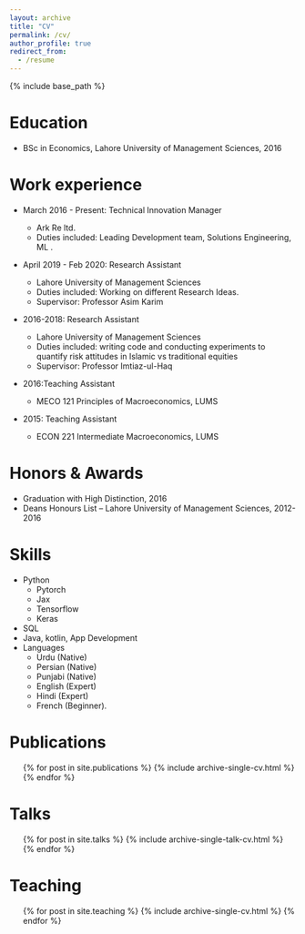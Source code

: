 ```yaml
---
layout: archive
title: "CV"
permalink: /cv/
author_profile: true
redirect_from:
  - /resume
---
```


{% include base_path %}

Education
======
* BSc in Economics, Lahore University of Management Sciences, 2016

Work experience
======

* March 2016 - Present: Technical Innovation Manager 
  * Ark Re ltd.
  * Duties included: Leading Development team, Solutions Engineering, ML .

* April 2019 - Feb 2020: Research Assistant
  * Lahore University of Management Sciences
  * Duties included: Working on different Research Ideas.
  * Supervisor: Professor Asim Karim

* 2016-2018: Research Assistant
  * Lahore University of Management Sciences
  * Duties included: writing code and conducting experiments to quantify risk attitudes in Islamic vs traditional equities
  * Supervisor: Professor Imtiaz-ul-Haq
  
* 2016:Teaching Assistant
  * MECO 121 Principles of Macroeconomics, LUMS


* 2015: Teaching Assistant
  * ECON 221 Intermediate Macroeconomics, LUMS

Honors & Awards
======
* Graduation with High Distinction, 2016
* Deans Honours List – Lahore University of Management Sciences, 2012-2016
  
Skills
======
* Python
  * Pytorch
  * Jax
  * Tensorflow
  * Keras
* SQL
* Java, kotlin, App Development
* Languages
  * Urdu (Native)
  * Persian (Native)
  * Punjabi (Native)
  * English (Expert)
  * Hindi (Expert)
  * French (Beginner).

Publications
======
  <ul>{% for post in site.publications %}
    {% include archive-single-cv.html %}
  {% endfor %}</ul>
  
Talks
======
  <ul>{% for post in site.talks %}
    {% include archive-single-talk-cv.html %}
  {% endfor %}</ul>
  
Teaching
======
  <ul>{% for post in site.teaching %}
    {% include archive-single-cv.html %}
  {% endfor %}</ul>
  


